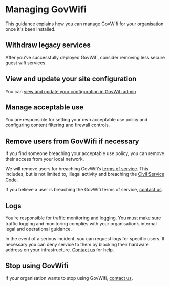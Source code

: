 # Managing GovWifi

This guidance explains how you can manage GovWifi for your organisation once it's been installed.


## Withdraw legacy services

After you’ve successfully deployed GovWifi, consider removing less secure guest wifi services.


## View and update your site configuration

You can [view and update your configuration in GovWifi admin](https://admin.wifi.service.gov.uk/)


## Manage acceptable use

You are responsible for setting your own acceptable use policy and configuring content filtering and firewall controls.


## Remove users from GovWifi if necessary

If you find someone breaching your acceptable use policy, you can remove their access from your local network.

We will remove users for breaching GovWifi’s [terms of service](https://www.gov.uk/government/publications/terms-and-conditions-for-connecting-to-govwifi/terms-and-conditions-for-connecting-to-govwifi). This includes, but is not limited to, illegal activity and breaching the [Civil Service Code](https://www.gov.uk/government/publications/civil-service-code/the-civil-service-code).

If you believe a user is breaching the GovWifi terms of service, [contact us](https://admin.wifi.service.gov.uk/help).


## Logs

You’re responsible for traffic monitoring and logging. You must make sure traffic logging and monitoring complies with your organisation’s internal legal and operational guidance.

In the event of a serious incident, you can request logs for specific users. If necessary you can deny service to them by blocking their hardware address on your infrastructure. [Contact us](https://admin.wifi.service.gov.uk/help) for help.


## Stop using GovWifi

If your organisation wants to stop using GovWifi, [contact us](https://admin.wifi.service.gov.uk/help).

<!-- **Administration Platform**
**Add locations**
**Change admins**
**Request information** -->
